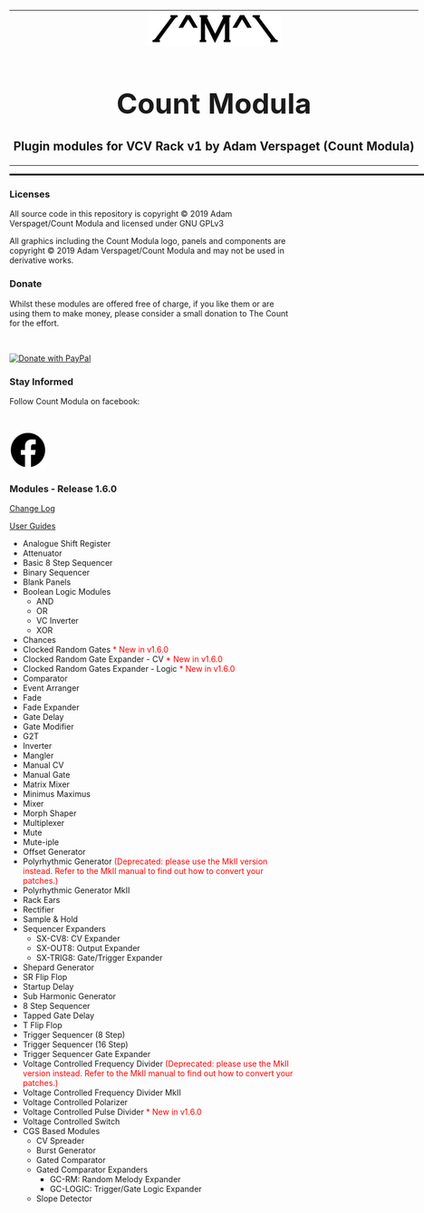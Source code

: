 <table style="width:1000px; border: 0px solid black;">
<tr style="border: 0px solid black;">
<td style="border: 0px solid black;">
<center>
<img src="./img/CountModulaLogo.png" alt="Count Modula">
<h1 style="border-bottom: 0px;font-size:50px;">Count Modula</h1>
<h2 style="border-bottom: 0px;">Plugin modules for VCV Rack v1 by Adam Verspaget (Count Modula)</h2>
</center>
</td>
</tr>
</table>
<hr style="width:1000px; border: 1px solid black;"/>
<h3>Licenses</h3>

All source code in this repository is copyright © 2019 Adam Verspaget/Count Modula and licensed under GNU GPLv3

All graphics including the Count Modula logo, panels and components are copyright © 2019 Adam Verspaget/Count Modula and may not be used in derivative works.

<h3>Donate</h3>
Whilst these modules are offered free of charge, if you like them or are using them to make money, please consider a small donation to The Count for the effort.
<p>&nbsp</p>
<a href="https://www.paypal.me/CountModula" target="_donate"><img src="https://www.paypalobjects.com/en_AU/i/btn/btn_donateCC_LG.gif" border="0" alt="Donate with PayPal"/></a>

<h3>Stay Informed</h3>
Follow Count Modula on facebook:
<p>&nbsp</p>
<a href="https://www.facebook.com/CountModula/"><img src="./img/facebook.png" alt="Count Modula on facebook"></a>

<h3>Modules - Release 1.6.0</h3>
<p>
<a href="CHANGELOG.md">Change Log</a>
</p>
<p>
<a href="MANUAL.md">User Guides</a>
</p>
<ul>
<li>Analogue Shift Register</li>
<li>Attenuator</li>
<li>Basic 8 Step Sequencer</li>
<li>Binary Sequencer</li>
<li>Blank Panels</li>
<li>Boolean Logic Modules
<ul>
<li>AND</li>
<li>OR</li>
<li>VC Inverter</li>
<li>XOR</li>
</ul>
</li>
<li>Chances</a></li>
<li>Clocked Random Gates  <font color="red">* New in v1.6.0</font></li>
<li>Clocked Random Gate Expander - CV  <font color="red">* New in v1.6.0</font></li>
<li>Clocked Random Gates Expander - Logic <font color="red">* New in v1.6.0</font></li>
<li>Comparator</a></li>
<li>Event Arranger</a></li>
<li>Fade</li>
<li>Fade Expander</li>
<li>Gate Delay</li>
<li>Gate Modifier</li>
<li>G2T</li>
<li>Inverter</li>
<li>Mangler</li>
<li>Manual CV</li>
<li>Manual Gate</li>
<li>Matrix Mixer</li>
<li>Minimus Maximus</li>
<li>Mixer</li>
<li>Morph Shaper</li>
<li>Multiplexer</li>
<li>Mute</li>
<li>Mute-iple</li>
<li>Offset Generator</font></li>
<li>Polyrhythmic Generator <font color="red">(Deprecated: please use the MkII version instead. Refer to the MkII manual to find out how to convert your patches.)</font></li>
<li>Polyrhythmic Generator MkII</li>
<li>Rack Ears</li>
<li>Rectifier</li>
<li>Sample & Hold</li>
<li>Sequencer Expanders
<ul>
<li>SX-CV8: CV Expander</li>
<li>SX-OUT8: Output Expander</li>
<li>SX-TRIG8: Gate/Trigger Expander</li>
</ul>
</li>
<li>Shepard Generator</li>
<li>SR Flip Flop</li>
<li>Startup Delay</li>
<li>Sub Harmonic Generator</li>
<li>8 Step Sequencer</li>
<li>Tapped Gate Delay</li>
<li>T Flip Flop</li>
<li>Trigger Sequencer (8 Step)</li>
<li>Trigger Sequencer (16 Step)</li>
<li>Trigger Sequencer Gate Expander</li>
<li>Voltage Controlled Frequency Divider <font color="red">(Deprecated: please use the MkII version instead. Refer to the MkII manual to find out how to convert your patches.)</font></li>
<li>Voltage Controlled Frequency Divider MkII</li>
<li>Voltage Controlled Polarizer</li>
<li>Voltage Controlled Pulse Divider <font color="red">* New in v1.6.0</font></li>
<li>Voltage Controlled Switch</li>
<li>CGS Based Modules
<ul>
<li>CV Spreader</li>
<li>Burst Generator</li>
<li>Gated Comparator</li>
<li>Gated Comparator Expanders
<ul>
<li>GC-RM: Random Melody Expander</li>
<li>GC-LOGIC: Trigger/Gate Logic Expander</li>
</ul>
</li>
<li>Slope Detector</li>
</ul>
</li>
</ul>


